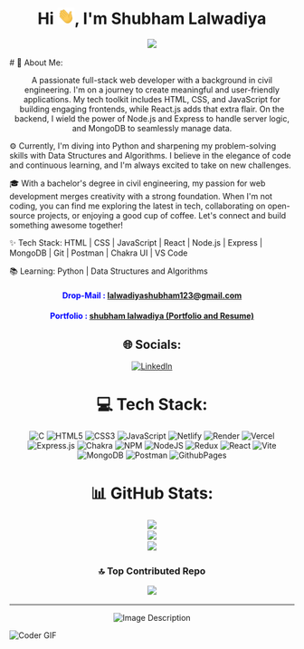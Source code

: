 <h1 align="center">Hi <img src="https://raw.githubusercontent.com/ABSphreak/ABSphreak/master/gifs/Hi.gif" width="30px">, I'm Shubham Lalwadiya</h1>
<p color="#fbb400" align="center">
  <a href="https://github.com/Ratheshan03/readme-typing-svg"><img src="https://readme-typing-svg.herokuapp.com?lines=Full+Stack+Web+Developer;Aspiring+Learner;Frontend;Backend;DSA&center=true&width=500&height=60"></a>
</p>
# 💫 About Me:


<p align="center" >A passionate full-stack web developer with a background in civil engineering. I'm on a journey to create meaningful and user-friendly applications. My tech toolkit includes HTML, CSS, and JavaScript for building engaging frontends, while React.js adds that extra flair. On the backend, I wield the power of Node.js and Express to handle server logic, and MongoDB to seamlessly manage data.

⚙️ Currently, I'm diving into Python and sharpening my problem-solving skills with Data Structures and Algorithms. I believe in the elegance of code and continuous learning, and I'm always excited to take on new challenges.

🎓 With a bachelor's degree in civil engineering, my passion for web development merges creativity with a strong foundation. When I'm not coding, you can find me exploring the latest in tech, collaborating on open-source projects, or enjoying a good cup of coffee. Let's connect and build something awesome together!

✨ Tech Stack: HTML | CSS | JavaScript | React | Node.js | Express | MongoDB | Git | Postman | Chakra UI | VS Code

📚 Learning: Python | Data Structures and Algorithms</p>

<div align="center">
<h4 align="center" style="color:blue;">Drop-Mail : <a href="mailto:lalwadiyashubham123@gmail.com">lalwadiyashubham123@gmail.com</a> </h4>
<h4 align="center" style="color:blue;">Portfolio : <a href="https://shubhamlalwadiya.github.io/ShubhamLalwadiya_portfolio_2024/"> shubham lalwadiya (Portfolio and Resume)</a></h4>

## 🌐 Socials:
 [![LinkedIn](https://img.shields.io/badge/LinkedIn-%230077B5.svg?logo=linkedin&logoColor=white)](https://linkedin.com/in/shubham-lalwadiya-402081221) 

# 💻 Tech Stack:
![C](https://img.shields.io/badge/c-%2300599C.svg?style=flat&logo=c&logoColor=white) ![HTML5](https://img.shields.io/badge/html5-%23E34F26.svg?style=flat&logo=html5&logoColor=white)  ![CSS3](https://img.shields.io/badge/css3-%231572B6.svg?style=flat&logo=css3&logoColor=white) ![JavaScript](https://img.shields.io/badge/javascript-%23323330.svg?style=flat&logo=javascript&logoColor=%23F7DF1E)  ![Netlify](https://img.shields.io/badge/netlify-%23000000.svg?style=flat&logo=netlify&logoColor=#00C7B7) ![Render](https://img.shields.io/badge/Render-%46E3B7.svg?style=flat&logo=render&logoColor=white) ![Vercel](https://img.shields.io/badge/vercel-%23000000.svg?style=flat&logo=vercel&logoColor=white) ![Express.js](https://img.shields.io/badge/express.js-%23404d59.svg?style=flat&logo=express&logoColor=%2361DAFB) ![Chakra](https://img.shields.io/badge/chakra-%234ED1C5.svg?style=flat&logo=chakraui&logoColor=white) ![NPM](https://img.shields.io/badge/NPM-%23CB3837.svg?style=flat&logo=npm&logoColor=white) ![NodeJS](https://img.shields.io/badge/node.js-6DA55F?style=flat&logo=node.js&logoColor=white) ![Redux](https://img.shields.io/badge/redux-%23593d88.svg?style=flat&logo=redux&logoColor=white) ![React](https://img.shields.io/badge/react-%2320232a.svg?style=flat&logo=react&logoColor=%2361DAFB) ![Vite](https://img.shields.io/badge/vite-%23646CFF.svg?style=flat&logo=vite&logoColor=white) ![MongoDB](https://img.shields.io/badge/MongoDB-%234ea94b.svg?style=flat&logo=mongodb&logoColor=white) ![Postman](https://img.shields.io/badge/Postman-FF6C37?style=flat&logo=postman&logoColor=white) ![GithubPages](https://img.shields.io/badge/github%20pages-121013?style=flat&logo=github&logoColor=white)
# 📊 GitHub Stats:
![](https://github-readme-stats.vercel.app/api?username=SHUBHAMLALWADIYA&theme=blue-green&hide_border=false&include_all_commits=false&count_private=false)<br/>
![](https://github-readme-streak-stats.herokuapp.com/?user=SHUBHAMLALWADIYA&theme=blue-green&hide_border=false)<br/>
![](https://github-readme-stats.vercel.app/api/top-langs/?username=SHUBHAMLALWADIYA&theme=blue-green&hide_border=false&include_all_commits=false&count_private=false&layout=compact)

### 🔝 Top Contributed Repo
![](https://github-contributor-stats.vercel.app/api?username=SHUBHAMLALWADIYA&limit=5&theme=darkhub&combine_all_yearly_contributions=true)

---

![Image Description]([image_url](https://app.gemoo.com/share/image-annotation/639865299748798464?codeId=DWllz1QbzmgGp&origin=imageurlgenerator))

</div>
<img alt="Coder GIF" height=250 width=350 src="https://magiccopy.xyz/assets/images/hadder.gif" />


<!-- Proudly created with GPRM ( https://gprm.itsvg.in ) -->

